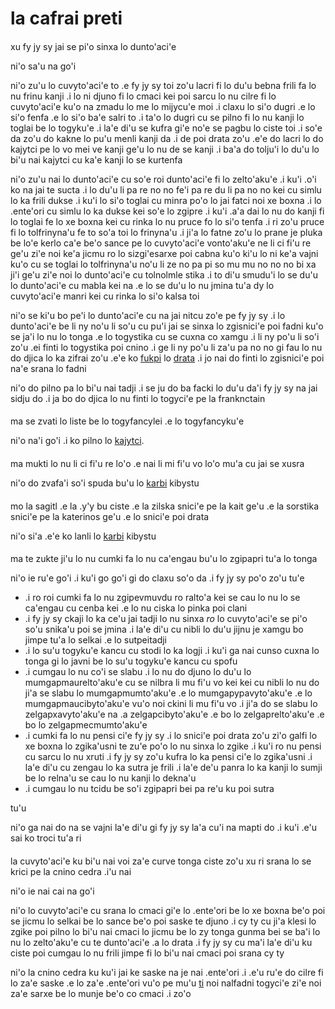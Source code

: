 ﻿# la cafrai preti

<style>h2 { font-weight: normal; font-size: 100%; }</style>

## xu fy jy sy jai se pi'o sinxa lo dunto'aci'e

ni'o sa'u na go'i

ni'o zu'u lo cuvyto'aci'e to .e fy jy sy toi zo'u lacri fi lo du'u bebna frili fa lo nu frinu kanji
.i lo ni djuno fi lo cmaci kei poi sarcu lo nu cilre fi lo cuvyto'aci'e ku'o na zmadu lo me lo mijycu'e moi
.i claxu lo si'o dugri .e lo si'o fenfa .e lo si'o ba'e salri
to .i ta'o lo dugri cu se pilno fi lo nu kanji lo toglai be lo togyku'e
.i la'e di'u se kufra gi'e no'e se pagbu lo ciste toi
.i so'e da zo'u do kakne lo pu'u menli kanji da
.i de poi drata zo'u .e'e do lacri lo do kajytci pe lo vo mei ve kanji ge'u lo nu de se kanji
.i ba'a do tolju'i lo du'u lo bi'u nai kajytci cu ka'e kanji lo se kurtenfa

ni'o zu'u nai lo dunto'aci'e cu so'e roi dunto'aci'e fi lo zelto'aku'e
.i ku'i .o'i ko na jai te sucta
.i lo du'u li pa re no no fe'i pa re du li pa no no kei cu simlu lo ka frili dukse
.i ku'i lo si'o toglai cu minra po'o lo jai fatci noi xe boxna
.i lo .ente'ori cu simlu lo ka dukse kei so'e lo zgipre
.i ku'i .a'a dai lo nu do kanji fi lo toglai fe lo xe boxna kei cu rinka lo nu pruce fo lo si'o tenfa
.i ri zo'u pruce fi lo tolfrinyna'u fe to so'a toi lo frinyna'u
.i ji'a lo fatne zo'u lo prane je pluka be lo'e kerlo ca'e be'o sance pe lo cuvyto'aci'e vonto'aku'e ne li ci fi'u re ge'u zi'e noi ke'a jicmu ro lo sizgi'esarxe poi cabna ku'o ki'u lo ni ke'a vajni ku'o cu se toglai lo tolfrinyna'u no'u li ze no pa pi so mu mu no no no bi xa ji'i ge'u zi'e noi lo dunto'aci'e cu tolnolmle stika
.i to di'u smudu'i lo se du'u lo dunto'aci'e cu mabla kei na .e lo se du'u lo nu jmina tu'a dy lo cuvyto'aci'e manri kei cu rinka lo si'o kalsa toi

ni'o se ki'u bo pe'i lo dunto'aci'e cu na jai nitcu zo'e pe fy jy sy
.i lo dunto'aci'e be li ny no'u li so'u cu pu'i jai se sinxa lo zgisnici'e poi fadni ku'o se ja'i lo nu lo tonga .e lo togystika cu se cuxna co xamgu
.i li ny po'u li so'i zo'u .ei finti lo togystika poi cnino
.i ge li ny po'u li za'u pa no no gi fau lo nu do djica lo ka zifrai zo'u .e'e ko [fukpi](http://musictheory.zentral.zone/huntsystem1.html) lo [drata](http://sagittal.org/)
.i jo nai do finti lo zgisnici'e poi na'e srana lo fadni

ni'o do pilno pa lo bi'u nai tadji
.i se ju do ba facki lo du'u da'i fy jy sy na jai sidju do
.i ja bo do djica lo nu finti lo togyci'e pe la franknctain

## ma se zvati lo liste be lo togyfancylei .e lo togyfancyku'e

ni'o na'i go'i
.i ko pilno lo [kajytci](calc.html).

## ma mukti lo nu li ci fi'u re lo'o .e nai li mi fi'u vo lo'o mu'a cu jai se xusra

ni'o do zvafa'i so'i spuda bu'u lo [karbi](compare.html) kibystu

## mo la sagitl .e la .y'y bu ciste .e la zilska snici'e pe la kait ge'u .e la sorstika snici'e pe la katerinos ge'u .e lo snici'e poi drata

ni'o si'a .e'e ko lanli lo [karbi](compare.html) kibystu

## ma te zukte ji'u lo nu cumki fa lo nu ca'engau bu'u lo zgipapri tu'a lo tonga

ni'o ie ru'e go'i
.i ku'i go go'i gi do claxu so'o da
.i fy jy sy po'o zo'u tu'e

- .i ro roi cumki fa lo nu zgipevmuvdu ro ralto'a kei se cau lo nu lo se ca'engau cu cenba kei .e lo nu ciska lo pinka poi clani
- .i fy jy sy ckaji lo ka ce'u jai tadji lo nu sinxa *ro* lo cuvyto'aci'e se pi'o so'u snika'u poi se jmina .i la'e di'u cu nibli lo du'u jijnu je xamgu bo jimpe tu'a lo selkai .e lo sutpeitadji
- .i lo su'u togyku'e kancu cu stodi lo ka logji .i ku'i ga nai cunso cuxna lo tonga gi lo javni be lo su'u togyku'e kancu cu spofu
- .i cumgau lo nu co'i se slabu .i lo nu do djuno lo du'u lo mumgapmaurelto'aku'e cu se nilbra li mu fi'u vo kei kei cu nibli lo nu do ji'a se slabu lo mumgapmumto'aku'e .e lo mumgapypavyto'aku'e .e lo mumgapmaucibyto'aku'e vu'o noi ckini li mu fi'u vo .i ji'a do se slabu lo zelgapxavyto'aku'e na .a zelgapcibyto'aku'e .e bo lo zelgaprelto'aku'e .e bo lo zelgapmecmumto'aku'e
- .i cumki fa lo nu pensi ci'e fy jy sy .i lo snici'e poi drata zo'u zi'o galfi lo xe boxna lo zgika'usni te zu'e po'o lo nu sinxa lo zgike .i ku'i ro nu pensi cu sarcu lo nu xruti .i fy jy sy zo'u kufra lo ka pensi ci'e lo zgika'usni .i la'e di'u cu zengau lo ka sutra je frili .i la'e de'u panra lo ka kanji lo sumji be lo relna'u se cau lo nu kanji lo dekna'u
- .i cumgau lo nu tcidu be so'i zgipapri bei pa re'u ku poi sutra

tu'u

ni'o ga nai do na se vajni la'e di'u gi fy jy sy la'a cu'i na mapti do
.i ku'i .e'u sai ko troci tu'a ri

## la cuvyto'aci'e ku bi'u nai voi za'e curve tonga ciste zo'u xu ri srana lo se krici pe la cnino cedra .i'u nai

ni'o ie nai cai na go'i

ni'o lo cuvyto'aci'e cu srana lo cmaci gi'e lo .ente'ori be lo xe boxna be'o poi se jicmu lo selkai be lo sance be'o poi saske te djuno
.i cy ty cu ji'a klesi lo zgike poi pilno lo bi'u nai cmaci lo jicmu be lo zy tonga gunma bei se ba'i lo nu lo zelto'aku'e cu te dunto'aci'e .a lo drata
.i fy jy sy cu ma'i la'e di'u ku ciste poi cumgau lo nu frili jimpe fi lo bi'u nai cmaci poi srana cy ty

ni'o la cnino cedra ku ku'i jai ke saske na je nai .ente'ori
.i .e'u ru'e do cilre fi lo za'e saske .e lo za'e .ente'ori vu'o pe mu'u [ti](https://attunedvibrations.com/432hz/) noi nalfadni togyci'e zi'e noi za'e sarxe be lo munje be'o co cmaci
.i zo'o
